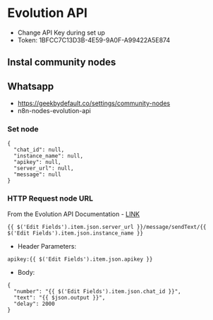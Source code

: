 # Evolution API
- Change API Key during set up
- Token: 1BFCC7C13D3B-4E59-9A0F-A99422A5E874

 
## Instal community nodes

## Whatsapp

- https://geekbydefault.co/settings/community-nodes
- n8n-nodes-evolution-api

### Set node

```
{
  "chat_id": null,
  "instance_name": null,
  "apikey": null,
  "server_url": null,
  "message": null
}

```

### HTTP Request node URL

From the Evolution API Documentation - [LINK](https://www.postman.com/agenciadgcode/evolution-api/request/ubhuf1u/send-text?tab=body)


```
{{ $('Edit Fields').item.json.server_url }}/message/sendText/{{ $('Edit Fields').item.json.instance_name }}
```
- Header Parameters:
```
apikey:{{ $('Edit Fields').item.json.apikey }}

```

- Body:
```
{
  "number": "{{ $('Edit Fields').item.json.chat_id }}",
  "text": "{{ $json.output }}",
  "delay": 2000
}
```